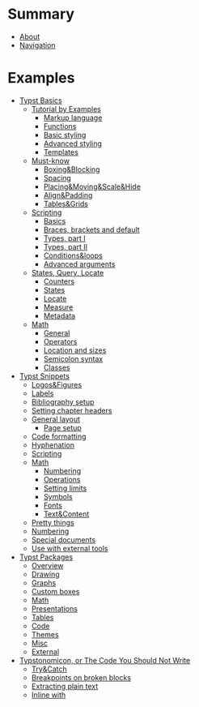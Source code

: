 # Summary

- [About](./about.md)
- [Navigation](./navigation.md)
# Examples
- [Typst Basics](./basics/README.md)
  - [Tutorial by Examples]()
    -  [Markup language](./basics/tutorial/markup.md)
    -  [Functions](./basics/tutorial/functions.md)
    -  [Basic styling](./basics/tutorial/basic_styling.md)
    -  [Advanced styling](./basics/tutorial/advanced_styling.md)
    -  [Templates](./basics/tutorial/templates.md)
  - [Must-know](./basics/must_know/README.md)
    - [Boxing&Blocking](./basics/must_know/box_block.md)
    - [Spacing](./basics/must_know/spacing.md)
    - [Placing&Moving&Scale&Hide]()
    - [Align&Padding]()
    - [Tables&Grids]()
  - [Scripting](./basics/scripting/README.md)
    - [Basics](./basics/scripting/basics.md)
    - [Braces, brackets and default](./basics/scripting/braces.md)
    - [Types, part I](./basics/scripting/types.md)
    - [Types, part II](./basics/scripting/types_2.md)
    - [Conditions&loops]()
    - [Advanced arguments](./basics/scripting/arguments.md)
  -  [States, Query, Locate](./basics/states/README.md)
     -  [Counters](./basics/states/counters.md)
     -  [States]()
     -  [Locate]()
     -  [Measure]()
     -  [Metadata]()
  -  [Math]()
     - [General]()
     - [Operators]()
     - [Location and sizes]()
     - [Semicolon syntax]()
     - [Classes](./basics/math/classes.md)
- [Typst Snippets]()
    - [Logos&Figures](./snippets/logos.md)
    - [Labels](./snippets/labels.md)
    - [Bibliography setup]()
    - [Setting chapter headers]()
    - [General layout]()
      - [Page setup]()
    - [Code formatting]()
    - [Hyphenation]()
    - [Scripting](./snippets/scripting/index.md)
    - [Math]()
      - [Numbering](./snippets/math/numbering.md)
      - [Operations](./snippets/math/operations.md)
      - [Setting limits]()
      - [Symbols]() <!--TODO: emptyset, replacing-->
      - [Fonts](./snippets/math/fonts.md)
      - [Text&Content]()
    - [Pretty things](./snippets/pretty.md)
    - [Numbering](./snippets/numbering.md)
    - [Special documents](./snippets/special/index.md)
    - [Use with external tools]()
- [Typst Packages](./packages/README.md)
    - [Overview]()
    - [Drawing](./packages/drawing.md)
    - [Graphs]()
    - [Custom boxes]() <!--TODO: for theorems look into math-->
    - [Math]()
    - [Presentations]()
    - [Tables]()
    - [Code]()
    - [Themes]()
    - [Misc]()
    - [External](./packages/external.md)
- [Typstonomicon, or The Code You Should Not Write]()
    - [Try&Catch](./typstonomicon/try_catch.md)
    - [Breakpoints on broken blocks](./typstonomicon/block_break.md)
    - [Extracting plain text](./typstonomicon/extract_plain_text.md)
    - [Inline with](./typstonomicon/inline_with.md)

